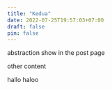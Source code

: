```yaml
---
title: "Kedua"
date: 2022-07-25T19:57:03+07:00
draft: false
pin: false
---
```

abstraction show in the post page
<!--more-->
other content


hallo haloo

